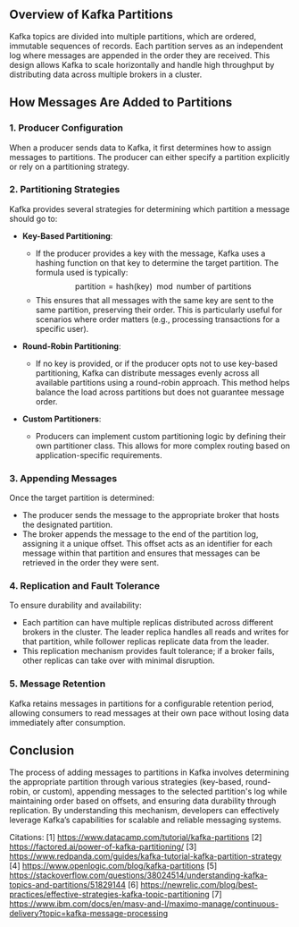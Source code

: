 ## Overview of Kafka Partitions

Kafka topics are divided into multiple partitions, which are ordered, immutable sequences of records. Each partition serves as an independent log where messages are appended in the order they are received. This design allows Kafka to scale horizontally and handle high throughput by distributing data across multiple brokers in a cluster.

## How Messages Are Added to Partitions

### 1. **Producer Configuration**
When a producer sends data to Kafka, it first determines how to assign messages to partitions. The producer can either specify a partition explicitly or rely on a partitioning strategy.

### 2. **Partitioning Strategies**
Kafka provides several strategies for determining which partition a message should go to:

- **Key-Based Partitioning**: 
  - If the producer provides a key with the message, Kafka uses a hashing function on that key to determine the target partition. The formula used is typically:
    $$
    \text{partition} = \text{hash(key)} \mod \text{number of partitions}
    $$
  - This ensures that all messages with the same key are sent to the same partition, preserving their order. This is particularly useful for scenarios where order matters (e.g., processing transactions for a specific user).

- **Round-Robin Partitioning**:
  - If no key is provided, or if the producer opts not to use key-based partitioning, Kafka can distribute messages evenly across all available partitions using a round-robin approach. This method helps balance the load across partitions but does not guarantee message order.

- **Custom Partitioners**:
  - Producers can implement custom partitioning logic by defining their own partitioner class. This allows for more complex routing based on application-specific requirements.

### 3. **Appending Messages**
Once the target partition is determined:
- The producer sends the message to the appropriate broker that hosts the designated partition.
- The broker appends the message to the end of the partition log, assigning it a unique offset. This offset acts as an identifier for each message within that partition and ensures that messages can be retrieved in the order they were sent.

### 4. **Replication and Fault Tolerance**
To ensure durability and availability:
- Each partition can have multiple replicas distributed across different brokers in the cluster. The leader replica handles all reads and writes for that partition, while follower replicas replicate data from the leader.
- This replication mechanism provides fault tolerance; if a broker fails, other replicas can take over with minimal disruption.

### 5. **Message Retention**
Kafka retains messages in partitions for a configurable retention period, allowing consumers to read messages at their own pace without losing data immediately after consumption.

## Conclusion
The process of adding messages to partitions in Kafka involves determining the appropriate partition through various strategies (key-based, round-robin, or custom), appending messages to the selected partition's log while maintaining order based on offsets, and ensuring data durability through replication. By understanding this mechanism, developers can effectively leverage Kafka’s capabilities for scalable and reliable messaging systems.

Citations:
[1] https://www.datacamp.com/tutorial/kafka-partitions
[2] https://factored.ai/power-of-kafka-partitioning/
[3] https://www.redpanda.com/guides/kafka-tutorial-kafka-partition-strategy
[4] https://www.openlogic.com/blog/kafka-partitions
[5] https://stackoverflow.com/questions/38024514/understanding-kafka-topics-and-partitions/51829144
[6] https://newrelic.com/blog/best-practices/effective-strategies-kafka-topic-partitioning
[7] https://www.ibm.com/docs/en/masv-and-l/maximo-manage/continuous-delivery?topic=kafka-message-processing